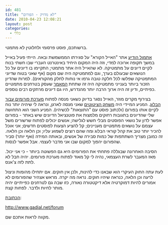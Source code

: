 ```yaml
---
id: 481
title: "לא מדויק - הפורום"
date: 2010-04-23 12:08:21
layout: post
categories: 
  - כללי
---
```

ברשותכם, פוסט פרסומי ולחלוטין לא מתמטי.

<a href="http://www.haayal.co.il/story_3201">אתמול הודיע</a> אתר "האייל הקורא" על סגירתו הממשמשת ובאה. הייתי פעיל באייל במשך תקופה ארוכה למדי, וזה היה המקום היחיד באינטרנט העברי שבו חשתי בנוח לקיים דיונים על מתמטיקה. לא שהאייל היה אתר מתמטי; התקיימו בו דיונים על כל הנושאים שבעולם בערך, וגם למתמטיקה היה שם מקום (אף שאני בטוח שדיוני המתמטיקה שפלשו לכל חלקה טובה גרמו אי נוחות לחלק מהקוראים). למרות שהדיון הזכור ביותר בענייני מתמטיקה היה זה שתחת <a href="http://www.haayal.co.il/story?id=1571">המאמר</a> שעסק בטרחנים מתמטיים כפיתיים, ודיון זה היה ארוך הרבה יותר מהנדרש, היו גם דיונים מרתקים רבים נוספים.

בצירוף מקרים מוזר, האייל נסגר בדיוק כשאני מנסה לפתוח <a href="http://www.gadial.net/forum">מערכת פורומים עבור הבלוג</a>. המניע המיידי היה <a href="http://www.gadial.net/?p=446">משחק הציטוטים</a> שאני מנסה לארגן, ונראה לי שיהיה יותר נוח לקיים אותו בפורום (ולכתוב פוסט עם "התוצאות" לכשיהיו). המניע השני הוא התחושה שלי שהדיונים בתגובות רחוקים מלמצות את פוטנציאל הדיונים שיש באתר - בפורום אפשר לדון על נושאי הפוסטים מבלי חשש לגלישה; אנשים יכולים לפתוח שרשורים משל עצמם על נושאים מתמטיים מעניינים; קל להציע הצעות לפוסטים חדשים; אני אוכל להכיר יותר טוב את קהל קוראי הבלוג ומה שהם רוצים לשמוע עליו; וכן הלאה וכן הלאה. זה כמובן מצריך השתתפות של כמות סבירה של אנשים, ובאותה המידה (ואף יותר) סביר שהפורום יהפוך למקום שבו אני מדבר לעצמי. אבל אפשר לנסות.

הסיבה האחרונה שבגללה פתחתי את הפורומים היא גם הפשוטה ביותר - כי אני יכול. מאז המעבר לשרת העצמאי, נהיה לי קל מאוד לפתוח מערכת פורומים. יהיה חבל לא לתת לזה צ'אנס.

לעת עתה החוק העיקרי הוא שבאנו כדי להינות, ולכן אין חוקים. אם יתחילו מהומות וניצול לרעה וכן הלאה, כנראה שיהיו חוקים. נראה מה יקרה. מראש אצהיר שהפורומים לא אמורים להיות דמוקרטיה אלא דיקטטורה נאורה, כזו שבה גם לטרחנים כפייתיים יהיה מותר לחיות ולדבר. לפחות קצת.

<a href="http://www.gadial.net/forum">הכתובת</a>:

http://www.gadial.net/forum

מקווה לראות אתכם שם.
